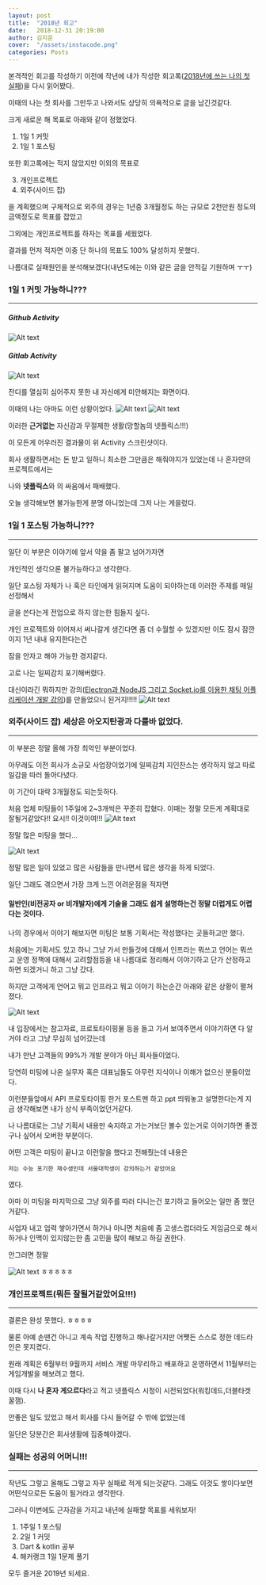 ```yaml
---
layout: post
title:  "2018년 회고"
date:   2018-12-31 20:19:00
author: 김지운
cover:  "/assets/instacode.png"
categories: Posts
---
```


본격적인 회고를 작성하기 이전에 작년에 내가 작성한 회고록([2018년에 쓰는 나의 첫 실패])을 다시 읽어봤다.

이때의 나는 첫 회사를 그만두고 나와서도 상당히 의욕적으로 글을 남긴것같다.

크게 새로운 해 목표로 아래와 같이 정했었다.

1. 1일 1 커밋
2. 1일 1 포스팅

또한 회고록에는 적지 않았지만 이외의 목표로

3. 개인프로젝트
4. 외주(사이드 잡)

을 계획했으며 구체적으로 외주의 경우는 1년중 3개월정도 하는 규모로 2천만원 정도의 금액정도로 목표를 잡았고

그외에는 개인프로젝트를 하자는 목표를 세웠었다.

결과를 먼저 적자면 이중 단 하나의 목표도 100% 달성하지 못했다.

나름대로 실패원인을 분석해보겠다(내년도에는 이와 같은 글을 안적길 기원하며 ㅜㅜ)

### 1일 1 커밋 가능하니???
---
##### Github Activity
![Alt text](/assets/Posts/githubActivity2018.png)
##### Gitlab Activity
![Alt text](/assets/Posts/gitlabActivity2018.png)

잔디를 열심히 심어주지 못한 내 자신에게 미안해지는 화면이다.

이때의 나는 아마도 이런 상황이었다.
![Alt text](/assets/Posts/nknknk.jpg)
![Alt text](/assets/Posts/nnnnnn.jpeg)

이러한 **근거없는** 자신감과 무절제한 생활(망할놈의 넷플릭스!!!)

이 모든게 어우러진 결과물이 위 Activity 스크린샷이다.

회사 생활하면서는 돈 받고 일하니 최소한 그만큼은 해줘야지가 있었는데 나 혼자만의 프로젝트에서는

나와 **넷플릭스**와 의 싸움에서 패배했다.

오늘 생각해보면 불가능한게 분명 아니었는데 그저 나는 게을렀다.

### 1일 1 포스팅 가능하니???
---
일단 이 부분은 이야기에 앞서 약을 좀 팔고 넘어가자면

개인적인 생각으론 불가능하다고 생각한다.

일단 포스팅 자체가 나 혹은 타인에게 읽혀지며 도움이 되야하는데 이러한 주제를 매일 선정해서

글을 쓴다는게 전업으로 하지 않는한 힘들지 싶다.

개인 프로젝트와 이어져서 써나갈게 생긴다면 좀 더 수월할 수 있겠지만 이도 잠시 잠깐이지 1년 내내 유지한다는건

잠을 안자고 해야 가능한 경지같다.

고로 나는 일찌감치 포기해버렸다.

대신이라긴 뭐하지만 강의([Electron과 NodeJS 그리고 Socket.io를 이용한 채팅 어플리케이션 개발 강의])를 만들었으니 된거지!!!!!
![Alt text](/assets/Posts/win.jpeg)

### 외주(사이드 잡) 세상은 아오지탄광과 다를바 없었다.
---

이 부분은 정말 올해 가장 최악인 부분이었다.

아무래도 이전 회사가 소규모 사업장이었기에 일찌감치 지인찬스는 생각하지 않고 따로 일감을 따러 돌아다녔다.

이 기간이 대략 3개월정도 되는듯하다.

처음 업체 미팅들이 1주일에 2~3개씩은 꾸준히 잡혔다.
이때는 정말 모든게 계획대로 잘될거같았다!! 요시!! 이것이여!!!
![Alt text](/assets/Posts/brightfuture.jpeg)

정말 많은 미팅을 했다...

![Alt text](/assets/Posts/aog.jpg)

정말 많은 일이 있었고 많은 사람들을 만나면서 많은 생각을 하게 되었다.

일단 그래도 겪으면서 가장 크게 느낀 어려운점을 적자면

#### 일반인(비전공자 or 비개발자)에게 기술을 그래도 쉽게 설명하는건 정말 더럽게도 어렵다는 것이다.

나의 경우에서 이야기 해보자면 미팅은 보통 기획서는 작성했다는 곳들하고만 했다.

처음에는 기획서도 있고 하니 그냥 가서 만들것에 대해서 인프라는 뭐쓰고 언어는 뭐쓰고 운영 정책에 대해서 고려할점등을
내 나름대로 정리해서 이야기하고 단가 산정하고 하면 되겠거니 하고 그냥 갔다.

하지만 고객에게 언어고 뭐고 인프라고 뭐고 이야기 하는순간 아래와 같은 상황이 펼쳐졌다.

![Alt text](/assets/Posts/alien.jpg)

내 입장에서는 참고자료, 프로토타이핑물 등을 들고 가서 보여주면서 이야기하면 다 알거야 라고 그냥 무심히 넘어갔는데

내가 만난 고객들의 99%가 개발 분야가 아닌 회사들이었다.

당연히 미팅에 나온 실무자 혹은 대표님들도 아무런 지식이나 이해가 없으신 분들이었다.

이런분들앞에서 API 프로토타이핑 한거 포스트맨 하고 ppt 띄워놓고 설명한다는게 지금 생각해보면 내가 상식 부족이었던거같다.

나 나름대로는 그냥 기획서 내용만 숙지하고 가는거보단 볼수 있는거로 이야기하면 좋겠구나 싶어서 오버한 부분이다.

어떤 고객은 미팅이 끝나고 이런말을 했다고 전해줬는데 내용은

`저는 수능 포기한 재수생인데 서울대학생이 강의하는거 같았어요`

였다.

아마 이 미팅을 마지막으로 그냥 외주를 따러 다니는건 포기하고 들어오는 일만 좀 했던거같다.

사업자 내고 업력 쌓아가면서 하거나 아니면 처음에 좀 고생스럽더라도 저임금으로 해서 하거나
인맥이 있지않는한 좀 고민을 많이 해보고 하길 권한다.

안그러면 정말

![Alt text](/assets/Posts/aog.jpg)
ㅎㅎㅎㅎㅎ


### 개인프로젝트(뭐든 잘될거같았어요!!!)
---

결론은 완성 못했다. ㅎㅎㅎㅎ

물론 아예 손땐건 아니고 계속 작업 진행하고 해나갈거지만 어쨋든 스스로 정한 데드라인은 못지켰다.

원래 계획은 6월부터 9월까지 서비스 개발 마무리하고 배포하고 운영하면서 11월부터는 게임개발을 해보려고 했다.

이때 다시 **나 혼자 게으르다**라고 적고 넷플릭스 시청이 시전되었다(워킹데드,더블타겟 꿀잼).

안좋은 일도 있었고 해서 회사를 다시 들어갈 수 밖에 없었는데

일단은 당분간은 회사생활에 집중해야겠다.

### 실패는 성공의 어머니!!!
---
작년도 그렇고 올해도 그렇고 자꾸 실패로 적게 되는것같다.
그래도 이것도 쌓이다보면 어떤식으로든 도움이 될거라고 생각한다.

그러니 이번에도 근자감을 가지고 내년에 실패할 목표를 세워보자!

1. 1주일 1 포스팅
2. 2일 1 커밋
3. Dart & kotlin 공부
4. 해커랭크 1일 1문제 풀기

모두 즐거운 2019년 되세요.


[2018년에 쓰는 나의 첫 실패]:https://kishe89.github.io/posts/2018/01/03/retrospect.html
[Electron과 NodeJS 그리고 Socket.io를 이용한 채팅 어플리케이션 개발 강의]:https://www.inflearn.com/course/electron-2/


